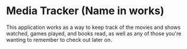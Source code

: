 # Media Tracker (Name in works)

This application works as a way to keep track of the movies and shows watched, games played, and books read, as well as any of those you're wanting to remember to check out later on.
